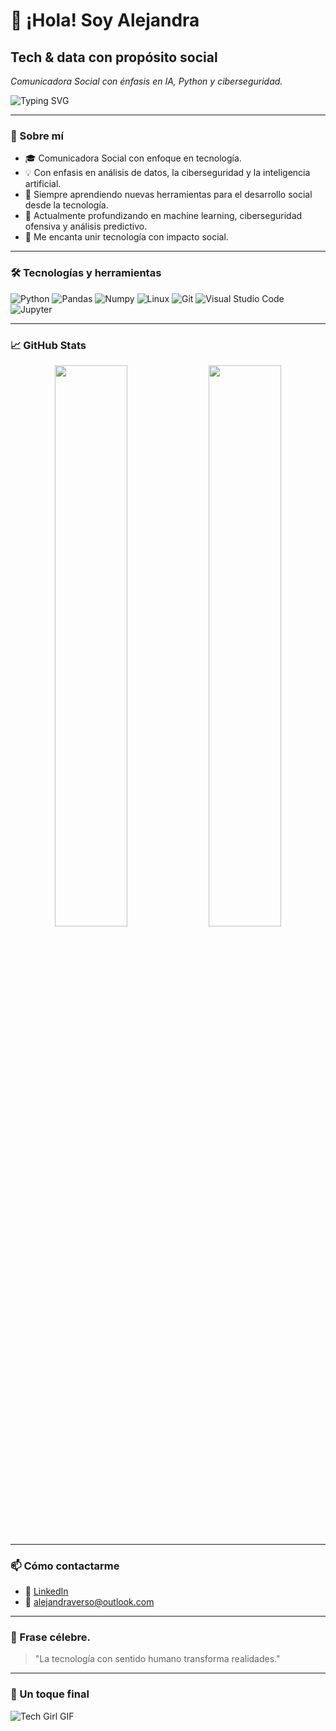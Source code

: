 # 👋 ¡Hola! Soy Alejandra  
## Tech & data con propósito social  
_Comunicadora Social con énfasis en IA, Python y ciberseguridad._

![Typing SVG](https://readme-typing-svg.herokuapp.com?color=00ADB5&lines=Comunicadora+Social+Tech;Python+%7C+Ciberseguridad+%7C+IA;Datos+con+prop%C3%B3sito+social)

---

### 🚀 Sobre mí
- 🎓 Comunicadora Social con enfoque en tecnología.
- 💡 Con enfasis en análisis de datos, la ciberseguridad y la inteligencia artificial.
- 🌱 Siempre aprendiendo nuevas herramientas para el desarrollo social desde la tecnología.
- 🧠 Actualmente profundizando en machine learning, ciberseguridad ofensiva y análisis predictivo.
- 🧩 Me encanta unir tecnología con impacto social.

---

### 🛠️ Tecnologías y herramientas
![Python](https://img.shields.io/badge/-Python-3776AB?style=for-the-badge&logo=python&logoColor=white)
![Pandas](https://img.shields.io/badge/-Pandas-150458?style=for-the-badge&logo=pandas&logoColor=white)
![Numpy](https://img.shields.io/badge/-Numpy-013243?style=for-the-badge&logo=numpy)
![Linux](https://img.shields.io/badge/-Linux-FCC624?style=for-the-badge&logo=linux&logoColor=black)
![Git](https://img.shields.io/badge/-Git-F05032?style=for-the-badge&logo=git&logoColor=white)
![Visual Studio Code](https://img.shields.io/badge/-VS%20Code-007ACC?style=for-the-badge&logo=visual-studio-code)
![Jupyter](https://img.shields.io/badge/-Jupyter-F37626?style=for-the-badge&logo=jupyter&logoColor=white)

---

### 📈 GitHub Stats
<p align="center">
  <img width="48%" src="https://github-readme-stats.vercel.app/api?username=alejandraverso&show_icons=true&theme=radical" />
  <img width="48%" src="https://github-readme-stats.vercel.app/api/top-langs/?username=alejandraverso&layout=compact&theme=radical" />
</p>

---

### 📫 Cómo contactarme
- 💼 [LinkedIn](https://www.linkedin.com/in/alejandra-verbel-solano-a67355375/)
- 📧 alejandraverso@outlook.com

---

### 💬 Frase célebre. 
> "La tecnología con sentido humano transforma realidades."

---

### 🎉 Un toque final
![Tech Girl GIF](https://media.giphy.com/media/LMt9638dO8dftAjtco/giphy.gif)
